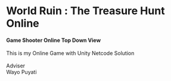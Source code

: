# World Ruin : The Treasure Hunt Online
#### Game Shooter Online Top Down View
This is my Online Game with Unity Netcode Solution  
<br>
Adviser  
Wayo Puyati
